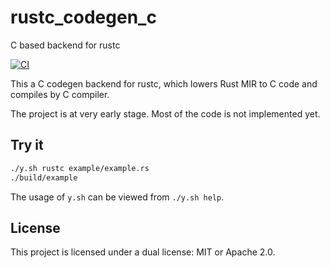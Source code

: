# rustc_codegen_c
C based backend for rustc

[![CI](https://github.com/rust-lang/rustc_codegen_c/actions/workflows/ci.yml/badge.svg)](https://github.com/rust-lang/rustc_codegen_c/actions/workflows/ci.yml)

This a C codegen backend for rustc, which lowers Rust MIR to C code and compiles
by C compiler.

The project is at very early stage. Most of the code is not implemented yet.

## Try it

```bash
./y.sh rustc example/example.rs
./build/example
```

The usage of `y.sh` can be viewed from `./y.sh help`.

## License

This project is licensed under a dual license: MIT or Apache 2.0.
